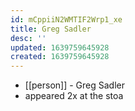 ```yaml
---
id: mCppiiN2WMTIF2Wrp1_xe
title: Greg Sadler
desc: ''
updated: 1639759645928
created: 1639759645928
---
```



- [[person]] - Greg Sadler
- appeared 2x at the stoa
